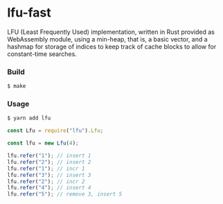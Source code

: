 # lfu-fast

LFU (Least Frequently Used) implementation, written in Rust provided as WebAssembly module, using a min-heap, that is, a basic vector, and a hashmap for storage of indices to keep track of cache blocks to allow for constant-time searches.

### Build

```sh
$ make
```

### Usage

```sh
$ yarn add lfu
```

```javascript
const Lfu = require("lfu").Lfu;

const lfu = new Lfu(4);

lfu.refer("1"); // insert 1
lfu.refer("2"); // insert 2
lfu.refer("1"); // incr 1
lfu.refer("3"); // insert 3
lfu.refer("2"); // incr 2
lfu.refer("4"); // insert 4
lfu.refer("5"); // remove 3, insert 5
```
